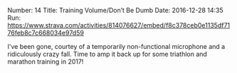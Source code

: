 Number: 14
Title: Training Volume/Don’t Be Dumb
Date: 2016-12-28 14:35
Run: https://www.strava.com/activities/814076627/embed/f8c378ceb0e1135df7176feb8c7c668034e97d59

I've been gone, courtey of a temporarily non-functional microphone and a ridiculously crazy fall. Time to amp it back up for some triathlon and marathon training in 2017!
